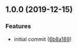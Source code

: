 ## 1.0.0 (2019-12-15)

### Features

- initial commit ([6b8a189](https://github.com/ula-aca/aries-cloudagent-interface-javascript/commit/6b8a189a5500a1ab02d752438f3dfae3f99c14f7))
